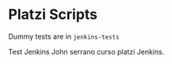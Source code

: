 # Platzi Scripts

Dummy tests are in `jenkins-tests`

Test Jenkins John serrano curso platzi Jenkins.
